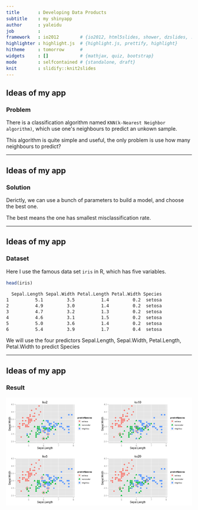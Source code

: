 ```yaml
---
title       : Developing Data Products
subtitle    : my shinyapp
author      : yaleidu
job         : 
framework   : io2012        # {io2012, html5slides, shower, dzslides, ...}
highlighter : highlight.js  # {highlight.js, prettify, highlight}
hitheme     : tomorrow      # 
widgets     : []            # {mathjax, quiz, bootstrap}
mode        : selfcontained # {standalone, draft}
knit        : slidify::knit2slides
---
```

## Ideas of my app
### Problem


There is a classification algorithm named `KNN(k-Nearest Neighbor algorithm)`, which use one's 
neighbours to predict an unkown sample.

This algorithm is quite simple and useful, the only problem is use how many neighbours to predict?

--- 
## Ideas of my app
### Solution

Derictly, we can use a bunch of parameters to build a model, and choose the best one.

The best means the one has smallest misclassification rate.

--- 
## Ideas of my app
### Dataset
Here I use the famous data set `iris` in R, which has five variables.

```r
head(iris)
```

```
  Sepal.Length Sepal.Width Petal.Length Petal.Width Species
1          5.1         3.5          1.4         0.2  setosa
2          4.9         3.0          1.4         0.2  setosa
3          4.7         3.2          1.3         0.2  setosa
4          4.6         3.1          1.5         0.2  setosa
5          5.0         3.6          1.4         0.2  setosa
6          5.4         3.9          1.7         0.4  setosa
```

We will use the four predictors Sepal.Length, Sepal.Width, Petal.Length, Petal.Width to predict Species

--- 
## Ideas of my app
### Result



<img src="assets/fig/unnamed-chunk-4.png" title="plot of chunk unnamed-chunk-4" alt="plot of chunk unnamed-chunk-4" style="display: block; margin: auto;" />




